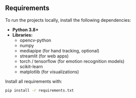 ## Requirements

To run the projects locally, install the following dependencies:

- **Python 3.8+**
- **Libraries:**
  - opencv-python
  - numpy
  - mediapipe (for hand tracking, optional)
  - streamlit (for web apps)
  - torch / tensorflow (for emotion recognition models)
  - scikit-learn
  - matplotlib (for visualizations)

Install all requirements with:
```bash
pip install -r requirements.txt
